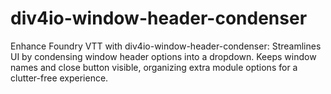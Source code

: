# div4io-window-header-condenser
Enhance Foundry VTT with div4io-window-header-condenser: Streamlines UI by condensing window header options into a dropdown. Keeps window names and close button visible, organizing extra module options for a clutter-free experience.
